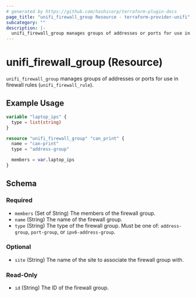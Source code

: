 ```yaml
---
# generated by https://github.com/hashicorp/terraform-plugin-docs
page_title: "unifi_firewall_group Resource - terraform-provider-unifi"
subcategory: ""
description: |-
  unifi_firewall_group manages groups of addresses or ports for use in firewall rules (unifi_firewall_rule).
---
```


# unifi_firewall_group (Resource)

`unifi_firewall_group` manages groups of addresses or ports for use in firewall rules (`unifi_firewall_rule`).

## Example Usage

```terraform
variable "laptop_ips" {
  type = list(string)
}

resource "unifi_firewall_group" "can_print" {
  name = "can-print"
  type = "address-group"

  members = var.laptop_ips
}
```

<!-- schema generated by tfplugindocs -->
## Schema

### Required

- `members` (Set of String) The members of the firewall group.
- `name` (String) The name of the firewall group.
- `type` (String) The type of the firewall group. Must be one of: `address-group`, `port-group`, or `ipv6-address-group`.

### Optional

- `site` (String) The name of the site to associate the firewall group with.

### Read-Only

- `id` (String) The ID of the firewall group.
